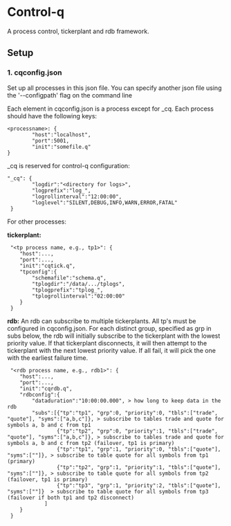 # Control-q

A process control, tickerplant and rdb framework.

## Setup

### 1. cqconfig.json

Set up all processes in this json file. You can specify another json file using the '--configpath'  flag on the command line

Each element in cqconfig.json is a process except for _cq. Each process should have the following keys:

```
<processname>: {
        "host":"localhost",
        "port":5001,
        "init":"somefile.q"
}
```

_cq is reserved for control-q configuration: 

```
"_cq": {
        "logdir":"<directory for logs>",
        "logprefix":"log_",
        "logrollinterval":"12:00:00",
        "loglevel":"SILENT,DEBUG,INFO,WARN,ERROR,FATAL"
 }
```

 For other processes:

**tickerplant:**

```
 "<tp process name, e.g., tp1>": {
    "host":...,
    "port":...,
    "init":"cqtick.q",
    "tpconfig":{
        "schemafile":"schema.q",
        "tplogdir":"/data/.../tplogs",
        "tplogprefix":"tplog_",
        "tplogrollinterval":"02:00:00"
    }
 }
```
**rdb:**
An rdb can subscribe to multiple tickerplants. All tp's must be configured in cqconfig.json.
For each distinct group, specified as grp in subs below, the rdb will initially subscribe to the tickerplant with the lowest priority value. If that tickerplant disconnects, it will then attempt to the tickerplant with the next lowest priority value. If all fail, it will pick the one with the earliest failure time.

```
 "<rdb process name, e.g., rdb1>": {
    "host":...,
    "port":...,
    "init":"cqrdb.q",  
    "rdbconfig":{
        "dataduration":"10:00:00.000", > how long to keep data in the rdb
        "subs":[{"tp":"tp1", "grp":0, "priority":0, "tbls":["trade", "quote"], "syms":["a,b,c"]}, > subscribe to tables trade and quote for symbols a, b and c from tp1
                {"tp":"tp2", "grp":0, "priority":1, "tbls":["trade", "quote"], "syms":["a,b,c"]}, > subscribe to tables trade and quote for symbols a, b and c from tp2 (failover, tp1 is primary)
                {"tp":"tp1", "grp":1, "priority":0, "tbls":["quote"], "syms":[""]}, > subscribe to table quote for all symbols from tp1 (primary)
                {"tp":"tp2", "grp":1, "priority":1, "tbls":["quote"], "syms":[""]}, > subscribe to table quote for all symbols from tp2 (failover, tp1 is primary)
                {"tp":"tp3", "grp":1, "priority":2, "tbls":["quote"], "syms":[""]}  > subscribe to table quote for all symbols from tp3 (failover if both tp1 and tp2 disconnect)
            ]
    }      
 }
 ```




